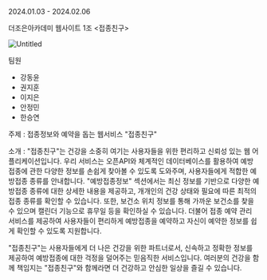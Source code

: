 2024.01.03 - 2024.02.06 

더조은아카데미 웹사이트 1조 <접종친구>

![Untitled](https://github.com/tenxx10/Team-project/assets/143534556/c92e2566-d467-4883-801a-581d4c0f01b4)


팀원
- 강동윤
- 권지훈
- 이지은
- 안정민
- 한승연


주제 : 접종정보와 예약을 돕는 웹서비스 "접종친구"

소개 : "접종친구"는 건강을 소중히 여기는 사용자들을 위한 편리하고 신뢰성 있는 웹 어플리케이션입니다.
우리 서비스는 오픈API와 체계적인 데이터베이스를 활용하여 예방접종에 관한 다양한 정보를 손쉽게 찾아볼 수 있도록 도와주며, 사용자들에게 적합한 예방접종 종류를 안내합니다.
"예방접종정보" 섹션에서는 최신 정보를 기반으로 다양한 예방접종 종류에 대한 상세한 내용을 제공하고, 개개인의 건강 상태와 필요에 따른 최적의 접종 종류를 확인할 수 있습니다.
또한, 보건소 위치 정보를 통해 가까운 보건소를 찾을 수 있으며 캘린더 기능으로 휴무일 등을 확인하실 수 있습니다.
더불어 접종 예약 관리 서비스를 제공하여 사용자들이 편리하게 예방접종을 예약하고 자신이 예약한 정보를 쉽게 확인할 수 있도록 지원합니다.

"접종친구"는 사용자들에게 더 나은 건강을 위한 파트너로서, 신속하고 정확한 정보를 제공하여 예방접종에 대한 걱정을 덜어주는 믿음직한 서비스입니다.
여러분의 건강을 함께 책임지는 "접종친구"와 함께라면 더 건강하고 안심한 일상을 즐길 수 있습니다.





